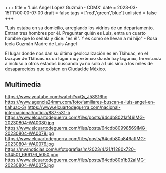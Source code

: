 +++
title = 'Luis Ángel López Guzmán - CDMX'
date = 2023-03-15T11:00:00-07:00
draft = false
tags = ['red','green','blue']
unlisted = false    
+++


"Luis estaba en su domicilio, arreglando los vidrios de un departamento. Entran tres hombres por él. Preguntan quién es Luis, entra un cuarto hombre que lo señala y dice:
"es él". Y es como se llevan a mi hijo" - Rosa Icela Guzmán Madre de Luis Angel

El lugar donde nos dan su última geolocalización es en Tláhuac, en el bosque de Tláhuac es un lugar muy extenso donde hay lagunas, he entrado a incluso a otros estados buscando ya no solo a Luis sino a los miles de desaparecidos que existen en Ciudad de México.

## Multimedia

https://www.youtube.com/watch?v=Qv_J58S16hc
https://www.agencia24mm.com/foto/familiares-buscan-a-luis-angel-en-tlahuac-3/
https://www.elcuartodeguerra.com/nacional-internacional/noticia/887-531-b
https://www.elcuartodeguerra.com/files/posts/64cdb8021af46IMG-20230804-WA0080.jpg
https://www.elcuartodeguerra.com/files/posts/64cdb80998569IMG-20230804-WA0078.jpg
https://www.elcuartodeguerra.com/files/posts/64cdb80a846afIMG-20230804-WA0076.jpg
https://mvsnoticias.com/u/fotografias/m/2023/4/21/f1280x720-534501_666176_5050.png
https://www.elcuartodeguerra.com/files/posts/64cdb80b1b32aIMG-20230804-WA0075.jpg
